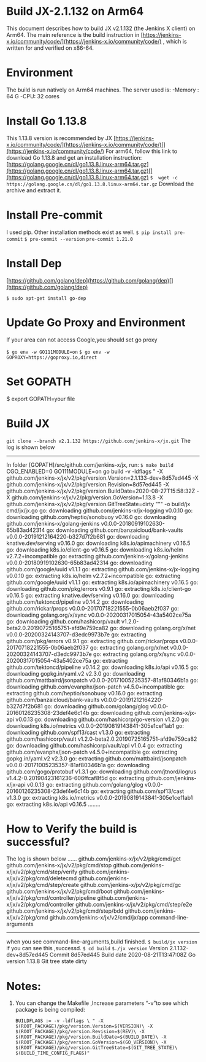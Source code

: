 # Build JX-2.1.132  on Arm64

This document describes how to build JX v2.1.132 (the Jenkins X client) on Arm64. The main reference is the build instruction in  [https://jenkins-x.io/community/code/](https://jenkins-x.io/community/code/) , which is written for and verified on x86-64.


# Environment

The build is run natively on Arm64 machines. The server used is:
-Memory : 64 G
-CPU: 32 cores

# Install Go 1.13.8

This 1.13.8 version is recommended by JX [https://jenkins-x.io/community/code/](https://jenkins-x.io/community/code/)[](https://jenkins-x.io/community/code/)
For arm64, follow this link to download Go 1.13.8 and get an installation instruction:
[https://golang.google.cn/dl/go1.13.8.linux-arm64.tar.gz](https://golang.google.cn/dl/go1.13.8.linux-arm64.tar.gz)[](https://golang.google.cn/dl/go1.13.8.linux-arm64.tar.gz)
`$  wget -c https://golang.google.cn/dl/go1.13.8.linux-arm64.tar.gz`
Download the archive and extract it.

# Install Pre-commit

I used pip. Other installation methods exist as well.
`$ pip install pre-commit`
`$ pre-commit --version`
`pre-commit 1.21.0`

# Install Dep

[https://github.com/golang/dep](https://github.com/golang/dep)[](https://github.com/golang/dep)

`$ sudo apt-get install go-dep`

# Update Go Proxy and Environment
If your area can not access Google,you should set go proxy

`$ go env -w GO111MODULE=on`
`$ go env -w GOPROXY=https://goproxy.io,direct`

# Set GOPATH

$ export GOPATH=your file



# Build JX

`git clone --branch v2.1.132 https://github.com/jenkins-x/jx.git`
The log is shown below
*****
In folder [GOPATH]/src/github.com/jenkins-x/jx, run:
`$ make build`
CGO_ENABLED=0 GO111MODULE=on go build -v -ldflags " -X github.com/jenkins-x/jx/v2/pkg/version.Version=2.1.133-dev+8d57ed445 -X github.com/jenkins-x/jx/v2/pkg/version.Revision=8d57ed445 -X github.com/jenkins-x/jx/v2/pkg/version.BuildDate=2020-08-27T15:58:32Z -X github.com/jenkins-x/jx/v2/pkg/version.GoVersion=1.13.8 -X github.com/jenkins-x/jx/v2/pkg/version.GitTreeState=dirty """ -o build/jx cmd/jx/jx.go
go: downloading github.com/jenkins-x/jx-logging v0.0.10
go: downloading github.com/heptio/sonobuoy v0.16.0
go: downloading github.com/jenkins-x/golang-jenkins v0.0.0-20180919102630-65b83ad42314
go: downloading github.com/banzaicloud/bank-vaults v0.0.0-20191212164220-b327d7f2b681
go: downloading knative.dev/serving v0.16.0
go: downloading k8s.io/apimachinery v0.16.5
go: downloading k8s.io/client-go v0.16.5
go: downloading k8s.io/helm v2.7.2+incompatible
go: extracting github.com/jenkins-x/golang-jenkins v0.0.0-20180919102630-65b83ad42314
go: downloading github.com/google/uuid v1.1.1
go: extracting github.com/jenkins-x/jx-logging v0.0.10
go: extracting k8s.io/helm v2.7.2+incompatible
go: extracting github.com/google/uuid v1.1.1
go: extracting k8s.io/apimachinery v0.16.5
go: downloading github.com/pkg/errors v0.9.1
go: extracting k8s.io/client-go v0.16.5
go: extracting knative.dev/serving v0.16.0
go: downloading github.com/tektoncd/pipeline v0.14.2
go: downloading github.com/rickar/props v0.0.0-20170718221555-0b06aeb2f037
go: downloading golang.org/x/sync v0.0.0-20200317015054-43a5402ce75a
go: downloading github.com/hashicorp/vault v1.2.0-beta2.0.20190725165751-afd9e759ca82
go: downloading golang.org/x/net v0.0.0-20200324143707-d3edc9973b7e
go: extracting github.com/pkg/errors v0.9.1
go: extracting github.com/rickar/props v0.0.0-20170718221555-0b06aeb2f037
go: extracting golang.org/x/net v0.0.0-20200324143707-d3edc9973b7e
go: extracting golang.org/x/sync v0.0.0-20200317015054-43a5402ce75a
go: extracting github.com/tektoncd/pipeline v0.14.2
go: downloading k8s.io/api v0.16.5
go: downloading gopkg.in/yaml.v2 v2.3.0
go: downloading github.com/mattbaird/jsonpatch v0.0.0-20171005235357-81af80346b1a
go: downloading github.com/evanphx/json-patch v4.5.0+incompatible
go: extracting github.com/heptio/sonobuoy v0.16.0
go: extracting github.com/banzaicloud/bank-vaults v0.0.0-20191212164220-b327d7f2b681
go: downloading github.com/golang/glog v0.0.0-20160126235308-23def4e6c14b
go: downloading github.com/jenkins-x/jx-api v0.0.13
go: downloading github.com/hashicorp/go-version v1.2.0
go: downloading k8s.io/metrics v0.0.0-20190819143841-305e1cef1ab1
go: downloading github.com/spf13/cast v1.3.0
go: extracting github.com/hashicorp/vault v1.2.0-beta2.0.20190725165751-afd9e759ca82
go: downloading github.com/hashicorp/vault/api v1.0.4
go: extracting github.com/evanphx/json-patch v4.5.0+incompatible
go: extracting gopkg.in/yaml.v2 v2.3.0
go: extracting github.com/mattbaird/jsonpatch v0.0.0-20171005235357-81af80346b1a
go: downloading github.com/gogo/protobuf v1.3.1
go: downloading github.com/jtnord/logrus v1.4.2-0.20190423161236-606ffcaf8f5d
go: extracting github.com/jenkins-x/jx-api v0.0.13
go: extracting github.com/golang/glog v0.0.0-20160126235308-23def4e6c14b
go: extracting github.com/spf13/cast v1.3.0
go: extracting k8s.io/metrics v0.0.0-20190819143841-305e1cef1ab1
go: extracting k8s.io/api v0.16.5
........

# How to Verify the build is successful?
The log is shown below
......
github.com/jenkins-x/jx/v2/pkg/cmd/get
github.com/jenkins-x/jx/v2/pkg/cmd/stop
github.com/jenkins-x/jx/v2/pkg/cmd/step/verify
github.com/jenkins-x/jx/v2/pkg/cmd/deletecmd
github.com/jenkins-x/jx/v2/pkg/cmd/step/create
github.com/jenkins-x/jx/v2/pkg/cmd/gc
github.com/jenkins-x/jx/v2/pkg/cmd/boot
github.com/jenkins-x/jx/v2/pkg/cmd/controller/pipeline
github.com/jenkins-x/jx/v2/pkg/cmd/controller
github.com/jenkins-x/jx/v2/pkg/cmd/step/e2e
github.com/jenkins-x/jx/v2/pkg/cmd/step/bdd
github.com/jenkins-x/jx/v2/pkg/cmd
github.com/jenkins-x/jx/v2/cmd/jx/app
command-line-arguments
***********
when you see command-line-arguments,build finished.
`$ build/jx version `
 if you can see this ,successd.
`$ cd build`
`$./jx version`
Version 2.1.132-dev+8d57ed445
Commit 8d57ed445
Build date 2020-08-21T13:47:08Z
Go version 1.13.8
Git tree state dirty
# Notes:

1.  You can change the Makefile ,Increase parameters “-v”to see which package is being compiled:

	`BUILDFLAGS := -v -ldflags \
	" -X $(ROOT_PACKAGE)/pkg/version.Version=$(VERSION)\
	-X $(ROOT_PACKAGE)/pkg/version.Revision=$(REV)\
	-X $(ROOT_PACKAGE)/pkg/version.BuildDate=$(BUILD_DATE)\
	-X $(ROOT_PACKAGE)/pkg/version.GoVersion=$(GO_VERSION)\
	-X $(ROOT_PACKAGE)/pkg/version.GitTreeState=$(GIT_TREE_STATE)\
	$(BUILD_TIME_CONFIG_FLAGS)"`